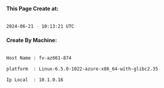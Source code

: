 
   
#### This Page Create at:

```bash

2024-06-21 - 10:13:21 UTC

```

#### Create By Machine:

```bash

Host Name : fv-az661-874

platform  : Linux-6.5.0-1022-azure-x86_64-with-glibc2.35

Ip Local  : 10.1.0.16

```

